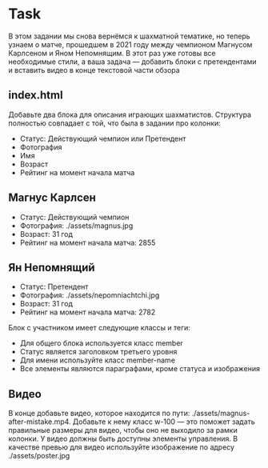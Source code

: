 # Task

В этом задании мы снова вернёмся к шахматной тематике, но теперь узнаем о матче, прошедшем в 2021 году между чемпионом Магнусом Карлсеном и Яном Непомнящим. В этот раз уже готовы все необходимые стили, а ваша задача — добавить блоки с претендентами и вставить видео в конце текстовой части обзора

## index.html
Добавьте два блока для описания играющих шахматистов. Структура полностью совпадает с той, что была в задании про колонки:
* Статус: Действующий чемпион или Претендент
* Фотография
* Имя
* Возраст
* Рейтинг на момент начала матча

## Магнус Карлсен
* Статус: Действующий чемпион
* Фотография: ./assets/magnus.jpg
* Возраст: 31 год
* Рейтинг на момент начала матча: 2855

## Ян Непомнящий
* Статус: Претендент
* Фотография: ./assets/nepomniachtchi.jpg
* Возраст: 31 год
* Рейтинг на момент начала матча: 2782

Блок с участником имеет следующие классы и теги:
* Для общего блока используется класс member
* Статус является заголовком третьего уровня
* Для имени используйте класс member-name
* Все элементы являются параграфами, кроме статуса и изображения

## Видео
В конце добавьте видео, которое находится по пути: ./assets/magnus-after-mistake.mp4. Добавьте к нему класс w-100 — это поможет задать правильные размеры для видео, чтобы оно не выходило за рамки колонки. У видео должны быть доступны элементы управления. В качестве превью для видео используйте изображение по адресу ./assets/poster.jpg
